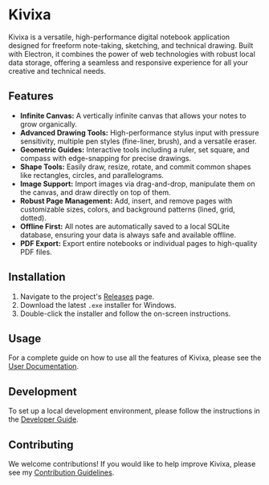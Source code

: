 # Kivixa

Kivixa is a versatile, high-performance digital notebook application designed for freeform note-taking, sketching, and technical drawing. Built with Electron, it combines the power of web technologies with robust local data storage, offering a seamless and responsive experience for all your creative and technical needs.

## Features

- **Infinite Canvas:** A vertically infinite canvas that allows your notes to grow organically.
- **Advanced Drawing Tools:** High-performance stylus input with pressure sensitivity, multiple pen styles (fine-liner, brush), and a versatile eraser.
- **Geometric Guides:** Interactive tools including a ruler, set square, and compass with edge-snapping for precise drawings.
- **Shape Tools:** Easily draw, resize, rotate, and commit common shapes like rectangles, circles, and parallelograms.
- **Image Support:** Import images via drag-and-drop, manipulate them on the canvas, and draw directly on top of them.
- **Robust Page Management:** Add, insert, and remove pages with customizable sizes, colors, and background patterns (lined, grid, dotted).
- **Offline First:** All notes are automatically saved to a local SQLite database, ensuring your data is always safe and available offline.
- **PDF Export:** Export entire notebooks or individual pages to high-quality PDF files.

## Installation

1.  Navigate to the project's [Releases](https://github.com/990aa/kivixa/releases) page.
2.  Download the latest `.exe` installer for Windows.
3.  Double-click the installer and follow the on-screen instructions.

## Usage

For a complete guide on how to use all the features of Kivixa, please see the [User Documentation](DOCUMENTATION.md).

## Development

To set up a local development environment, please follow the instructions in the [Developer Guide](DEVELOPER_GUIDE.md).

## Contributing

We welcome contributions! If you would like to help improve Kivixa, please see my [Contribution Guidelines](CONTRIBUTING.md).